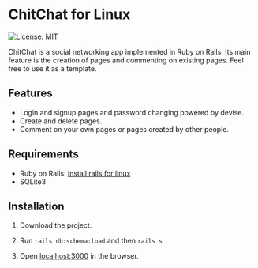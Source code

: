 # ChitChat for Linux
[![License: MIT](https://img.shields.io/badge/License-MIT-yellow.svg)](https://opensource.org/licenses/MIT)

ChitChat is a social networking app implemented in Ruby on Rails. Its main feature is the creation of pages and commenting on existing pages. Feel free to use it as a template.

## Features
- Login and signup pages and password changing powered by devise.
- Create and delete pages.
- Comment on your own pages or pages created by other people.

## Requirements
- Ruby on Rails:
[install rails for linux](https://medium.com/@rgdev/how-to-install-ruby-rails-on-ubuntu-16-04-from-scratch-quickly-4da73c67daa3)
- SQLite3

## Installation
1. Download the project.

2. Run `rails db:schema:load` and then `rails s`

3. Open [localhost:3000](localhost:3000) in the browser.
